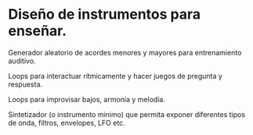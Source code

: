 
# Diseño de instrumentos para enseñar.   


Generador aleatorio de acordes menores y mayores para entrenamiento auditivo.      

Loops para interactuar rítmicamente y hacer juegos de pregunta y respuesta.  

Loops para improvisar bajos, armonía y melodía.     

Sintetizador (o instrumento minimo) que permita exponer diferentes tipos de onda, filtros, envelopes, LFO etc.


